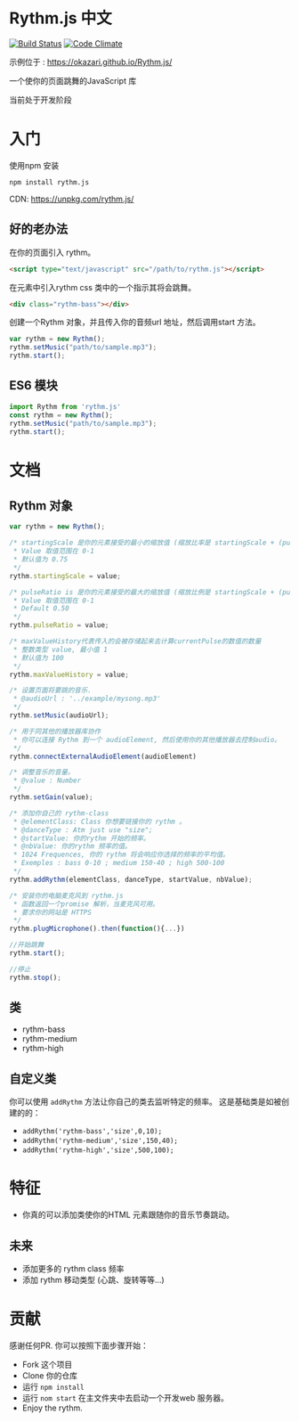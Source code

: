 Rythm.js 中文
========

[![Build Status](https://travis-ci.org/Okazari/Rythm.js.svg?branch=master)](https://travis-ci.org/Okazari/Rythm.js)
[![Code Climate](https://codeclimate.com/github/Okazari/Rythm.js/badges/gpa.svg)](https://codeclimate.com/github/Okazari/Rythm.js/code)

示例位于 : https://okazari.github.io/Rythm.js/

一个使你的页面跳舞的JavaScript 库

当前处于开发阶段

入门
===============

使用npm 安装

```
npm install rythm.js
```

CDN: https://unpkg.com/rythm.js/

好的老办法
------------

在你的页面引入 rythm。

```html
<script type="text/javascript" src="/path/to/rythm.js"></script>
```

在元素中引入rythm css 类中的一个指示其将会跳舞。

```html
<div class="rythm-bass"></div>
```

创建一个Rythm 对象，并且传入你的音频url 地址，然后调用start 方法。
```javascript
var rythm = new Rythm();
rythm.setMusic("path/to/sample.mp3");
rythm.start();
```

ES6 模块
----------

```js
import Rythm from 'rythm.js'
const rythm = new Rythm();
rythm.setMusic("path/to/sample.mp3");
rythm.start();
```

文档
=============

Rythm 对象
------------

```javascript
var rythm = new Rythm();

/* startingScale 是你的元素接受的最小的缩放值 (缩放比率是 startingScale + (pulseRatio * currentPulse));
 * Value 取值范围在 0-1
 * 默认值为 0.75
 */
rythm.startingScale = value;

/* pulseRatio is 是你的元素接受的最大的缩放值 (缩放比例是 startingScale + (pulseRatio * currentPulse))
 * Value 取值范围在 0-1
 * Default 0.50
 */
rythm.pulseRatio = value;

/* maxValueHistory代表传入的会被存储起来去计算currentPulse的数值的数量
 * 整数类型 value, 最小值 1
 * 默认值为 100
 */
rythm.maxValueHistory = value;

/* 设置页面将要跳的音乐.
 * @audioUrl : '../example/mysong.mp3'
 */
rythm.setMusic(audioUrl);

/* 用于同其他的播放器库协作
 * 你可以连接 Rythm 到一个 audioElement, 然后使用你的其他播放器去控制audio。
 */
rythm.connectExternalAudioElement(audioElement)

/* 调整音乐的音量。
 * @value : Number
 */
rythm.setGain(value);

/* 添加你自己的 rythm-class
 * @elementClass: Class 你想要链接你的 rythm 。
 * @danceType : Atm just use "size";
 * @startValue: 你的rythm 开始的频率。
 * @nbValue: 你的rythm 频率的值。
 * 1024 Frequences, 你的 rythm 将会响应你选择的频率的平均值。
 * Exemples : bass 0-10 ; medium 150-40 ; high 500-100
 */
rythm.addRythm(elementClass, danceType, startValue, nbValue);

/* 安装你的电脑麦克风到 rythm.js
 * 函数返回一个promise 解析，当麦克风可用。
 * 要求你的网站是 HTTPS
 */
rythm.plugMicrophone().then(function(){...})

//开始跳舞
rythm.start();

//停止
rythm.stop();
```

类
-------

+ rythm-bass
+ rythm-medium
+ rythm-high

自定义类
--------------

你可以使用 `addRythm` 方法让你自己的类去监听特定的频率。
这是基础类是如被创建的的：
+ `addRythm('rythm-bass','size',0,10);`
+ `addRythm('rythm-medium','size',150,40);`
+ `addRythm('rythm-high','size',500,100);`

特征
========

 + 你真的可以添加类使你的HTML 元素跟随你的音乐节奏跳动。

未来
------
 + 添加更多的 rythm class 频率
 + 添加 rythm 移动类型 (心跳、旋转等等...)

贡献
==========

感谢任何PR. 你可以按照下面步骤开始：
 + Fork 这个项目
 + Clone 你的仓库
 + 运行 ```npm install```
 + 运行 ```nom start``` 在主文件夹中去启动一个开发web 服务器。
 + Enjoy the rythm.
